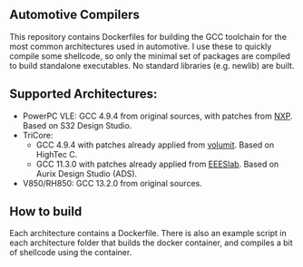 ## Automotive Compilers
This repository contains Dockerfiles for building the GCC toolchain for the most common architectures used in automotive. I use these to quickly compile some shellcode, so only the minimal set of packages are compiled to build standalone executables. No standard libraries (e.g. newlib) are built.

## Supported Architectures:
- PowerPC VLE: GCC 4.9.4 from original sources, with patches from [NXP](https://github.com/nxp-auto-tools/s32ds_patches). Based on S32 Design Studio.
- TriCore:
  - GCC 4.9.4 with patches already applied from [volumit](https://github.com/volumit/package_494). Based on HighTec C.
  - GCC 11.3.0 with patches already applied from [EEESlab](https://github.com/EEESlab/tricore-gcc-toolchain-11.3.0/). Based on Aurix Design Studio (ADS).
- V850/RH850: GCC 13.2.0 from original sources.

## How to build
Each architecture contains a Dockerfile. There is also an example script in each architecture folder that builds the docker container, and compiles a bit of shellcode using the container.
